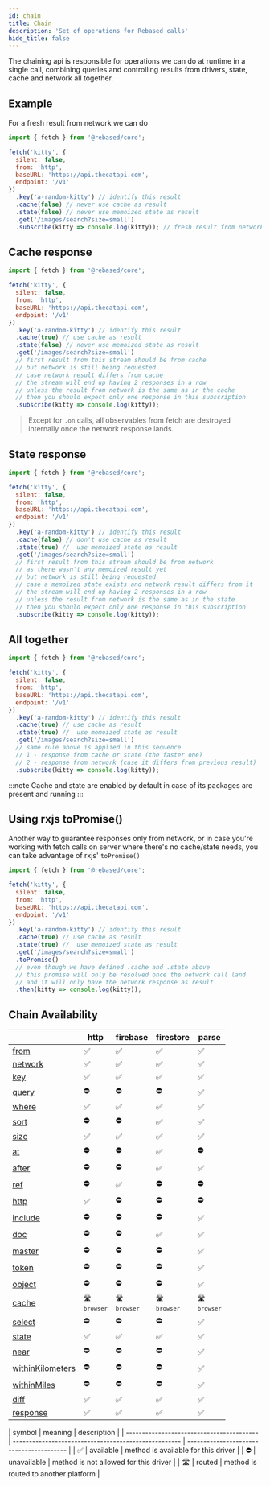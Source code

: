```yaml
---
id: chain
title: Chain
description: 'Set of operations for Rebased calls'
hide_title: false
---
```


The chaining api is responsible for operations we can do at runtime in a single call, combining queries and controlling results from drivers, state, cache and network all together.

## Example

For a fresh result from network we can do

```js
import { fetch } from '@rebased/core';

fetch('kitty', {
  silent: false,
  from: 'http',
  baseURL: 'https://api.thecatapi.com',
  endpoint: '/v1'
})
  .key('a-random-kitty') // identify this result
  .cache(false) // never use cache as result
  .state(false) // never use memoized state as result
  .get('/images/search?size=small')
  .subscribe(kitty => console.log(kitty)); // fresh result from network
```

## Cache response

```js
import { fetch } from '@rebased/core';

fetch('kitty', {
  silent: false,
  from: 'http',
  baseURL: 'https://api.thecatapi.com',
  endpoint: '/v1'
})
  .key('a-random-kitty') // identify this result
  .cache(true) // use cache as result
  .state(false) // never use memoized state as result
  .get('/images/search?size=small')
  // first result from this stream should be from cache
  // but network is still being requested
  // case network result differs from cache
  // the stream will end up having 2 responses in a row
  // unless the result from network is the same as in the cache
  // then you should expect only one response in this subscription
  .subscribe(kitty => console.log(kitty));
```

> Except for `.on` calls, all observables from fetch are destroyed internally once the network response lands.

## State response

```js
import { fetch } from '@rebased/core';

fetch('kitty', {
  silent: false,
  from: 'http',
  baseURL: 'https://api.thecatapi.com',
  endpoint: '/v1'
})
  .key('a-random-kitty') // identify this result
  .cache(false) // don't use cache as result
  .state(true) //  use memoized state as result
  .get('/images/search?size=small')
  // first result from this stream should be from network
  // as there wasn't any memoized result yet
  // but network is still being requested
  // case a memoized state exists and network result differs from it
  // the stream will end up having 2 responses in a row
  // unless the result from network is the same as in the state
  // then you should expect only one response in this subscription
  .subscribe(kitty => console.log(kitty));
```

## All together

```js
import { fetch } from '@rebased/core';

fetch('kitty', {
  silent: false,
  from: 'http',
  baseURL: 'https://api.thecatapi.com',
  endpoint: '/v1'
})
  .key('a-random-kitty') // identify this result
  .cache(true) // use cache as result
  .state(true) //  use memoized state as result
  .get('/images/search?size=small')
  // same rule above is applied in this sequence
  // 1 - response from cache or state (the faster one)
  // 2 - response from network (case it differs from previous result)
  .subscribe(kitty => console.log(kitty));
```

:::note
Cache and state are enabled by default in case of its packages are present and running
:::

## Using rxjs toPromise()

Another way to guarantee responses only from network, or in case you're working with fetch calls on server where there's no cache/state needs, you can take advantage of rxjs' `toPromise()`

```js
import { fetch } from '@rebased/core';

fetch('kitty', {
  silent: false,
  from: 'http',
  baseURL: 'https://api.thecatapi.com',
  endpoint: '/v1'
})
  .key('a-random-kitty') // identify this result
  .cache(true) // use cache as result
  .state(true) //  use memoized state as result
  .get('/images/search?size=small')
  .toPromise()
  // even though we have defined .cache and .state above
  // this promise will only be resolved once the network call land
  // and it will only have the network response as result
  .then(kitty => console.log(kitty));
```


























































## Chain Availability
|                                                                       | http                                                        | firebase                                                    | firestore                                                   | parse                                                       |
| --------------------------------------------------------------------- | ----------------------------------------------------------- | ----------------------------------------------------------- | ----------------------------------------------------------- | ----------------------------------------------------------- |
| <a href="/core/api#RebasedCore+from">from</a>                         | <span className="block-center">✅</span>                     | <span className="block-center">✅</span>                     | <span className="block-center">✅</span>                     | <span className="block-center">✅</span>                     |
| <a href="/core/api#RebasedCore+network">network</a>                   | <span className="block-center">✅</span>                     | <span className="block-center">✅</span>                     | <span className="block-center">✅</span>                     | <span className="block-center">✅</span>                     |
| <a href="/core/api#RebasedCore+key">key</a>                           | <span className="block-center">✅</span>                     | <span className="block-center">✅</span>                     | <span className="block-center">✅</span>                     | <span className="block-center">✅</span>                     |
| <a href="/core/api#RebasedCore+query">query</a>                       | <span className="block-center">⛔️</span>                    | <span className="block-center">⛔️</span>                    | <span className="block-center">⛔️</span>                    | <span className="block-center">✅</span>                     |
| <a href="/core/api#RebasedCore+where">where</a>                       | <span className="block-center">✅</span>                     | <span className="block-center">✅</span>                     | <span className="block-center">✅</span>                     | <span className="block-center">✅</span>                     |
| <a href="/core/api#RebasedCore+sort">sort</a>                         | <span className="block-center">⛔️</span>                    | <span className="block-center">⛔️</span>                    | <span className="block-center">✅</span>                     | <span className="block-center">✅</span>                     |
| <a href="/core/api#RebasedCore+size">size</a>                         | <span className="block-center">✅</span>                     | <span className="block-center">✅</span>                     | <span className="block-center">✅</span>                     | <span className="block-center">✅</span>                     |
| <a href="/core/api#RebasedCore+at">at</a>                             | <span className="block-center">⛔️</span>                    | <span className="block-center">⛔️</span>                    | <span className="block-center">✅</span>                     | <span className="block-center">⛔️</span>                    |
| <a href="/core/api#RebasedCore+after">after</a>                       | <span className="block-center">⛔️</span>                    | <span className="block-center">⛔️</span>                    | <span className="block-center">✅</span>                     | <span className="block-center">✅</span>                     |
| <a href="/core/api#RebasedCore+ref">ref</a>                           | <span className="block-center">⛔️</span>                    | <span className="block-center">✅</span>                     | <span className="block-center">⛔️</span>                    | <span className="block-center">⛔️</span>                    |
| <a href="/core/api#RebasedCore+http">http</a>                         | <span className="block-center">✅</span>                     | <span className="block-center">⛔️</span>                    | <span className="block-center">⛔️</span>                    | <span className="block-center">⛔️</span>                    |
| <a href="/core/api#RebasedCore+include">include</a>                   | <span className="block-center">⛔️</span>                    | <span className="block-center">⛔️</span>                    | <span className="block-center">⛔️</span>                    | <span className="block-center">✅</span>                     |
| <a href="/core/api#RebasedCore+doc">doc</a>                           | <span className="block-center">⛔️</span>                    | <span className="block-center">⛔️</span>                    | <span className="block-center">✅</span>                     | <span className="block-center">✅</span>                     |
| <a href="/core/api#RebasedCore+master">master</a>                     | <span className="block-center">⛔️</span>                    | <span className="block-center">⛔️</span>                    | <span className="block-center">⛔️</span>                    | <span className="block-center">✅</span>                     |
| <a href="/core/api#RebasedCore+token">token</a>                       | <span className="block-center">⛔️</span>                    | <span className="block-center">⛔️</span>                    | <span className="block-center">⛔️</span>                    | <span className="block-center">✅</span>                     |
| <a href="/core/api#RebasedCore+object">object</a>                     | <span className="block-center">⛔️</span>                    | <span className="block-center">⛔️</span>                    | <span className="block-center">⛔️</span>                    | <span className="block-center">✅</span>                     |
| <a href="/core/api#RebasedCore+cache">cache</a>                       | <small className="block-center">🛣️ <br />`browser`</small> | <small className="block-center">🛣️ <br />`browser`</small> | <small className="block-center">🛣️ <br />`browser`</small> | <small className="block-center">🛣️ <br />`browser`</small> |
| <a href="/core/api#RebasedCore+select">select</a>                     | <span className="block-center">⛔️</span>                    | <span className="block-center">⛔️</span>                    | <span className="block-center">⛔️</span>                    | <span className="block-center">✅</span>                     |
| <a href="/core/api#RebasedCore+state">state</a>                       | <span className="block-center">✅</span>                     | <span className="block-center">✅</span>                     | <span className="block-center">✅</span>                     | <span className="block-center">✅</span>                     |
| <a href="/core/api#RebasedCore+near">near</a>                         | <span className="block-center">⛔️</span>                    | <span className="block-center">⛔️</span>                    | <span className="block-center">⛔️</span>                    | <span className="block-center">✅</span>                     |
| <a href="/core/api#RebasedCore+withinKilometers">withinKilometers</a> | <span className="block-center">⛔️</span>                    | <span className="block-center">⛔️</span>                    | <span className="block-center">⛔️</span>                    | <span className="block-center">✅</span>                     |
| <a href="/core/api#RebasedCore+withinMiles">withinMiles</a>           | <span className="block-center">⛔️</span>                    | <span className="block-center">⛔️</span>                    | <span className="block-center">⛔️</span>                    | <span className="block-center">✅</span>                     |
| <a href="/core/api#RebasedCore+diff">diff</a>                         | <span className="block-center">✅</span>                     | <span className="block-center">✅</span>                     | <span className="block-center">✅</span>                     | <span className="block-center">✅</span>                     |
| <a href="/core/api#RebasedCore+response">response</a>                 | <span className="block-center">✅</span>                     | <span className="block-center">✅</span>                     | <span className="block-center">✅</span>                     | <span className="block-center">✅</span>                     |


<div className="availability">

| symbol                                    | meaning                                              | description                               |
| ----------------------------------------- | ---------------------------------------------------- | ---------------------- ------------------ |
| <span className="block-center">✅ </span> | <span className="block-center"> available </span>    | method is available for this driver   |
| <span className="block-center">⛔️ </span> | <span className="block-center"> unavailable </span>  | method is not allowed for this driver | 
| <span className="block-center">🛣️ </span> | <span className="block-center"> routed </span>       | method is routed to another platform    | 

</div>